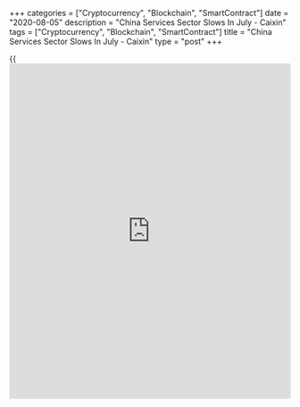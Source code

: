 +++
categories = ["Cryptocurrency", "Blockchain", "SmartContract"]
date = "2020-08-05"
description = "China Services Sector Slows In July - Caixin"
tags = ["Cryptocurrency", "Blockchain", "SmartContract"]
title = "China Services Sector Slows In July - Caixin"
type = "post"
+++

{{<iframe id="large-banner" src="https://www.bounty.group/#slide=16.0" width="100%" height="600" scrolling="no" style="border: 0px solid rgb(216, 221, 230); border-radius: 3px;">}}

The services sector in China continued to expand in July, albeit at a
slower pace, the latest survey from Caixin revealed on Wednesday with a
PMI score of 54.1.

That's down from the 10-year high of 58.4 in June, although it remains
above the boom-or-bust line of 50 that separates expansion from
contraction.

Mild capacity pressures were signaled by the latest data, as backlogs of
work increased for a second month in succession. Growth was linked by
panelists to the latest gains in incoming new work.

Also, the composite PMI came in at 54.5, down from 55.7 in the previous
month.

For comments and feedback [contact](https://www.playgroundfx.com/contact/): editorial@rtt[news](https://www.letsplayfx.com/blog/forex-news-website/).com

[Economic News][1]

 **What parts of the world are seeing the best (and worst) economic
performances lately? Click[here][2] to check out our [Econ Scorecard][2]
and find out! See up-to-the-moment [ranking](https://www.playgroundfx.com/blog/crypto-exchange-ranking/)s for the best and worst
performers in [GDP][3], [unemployment rate][4], [inflation][5] and much
more.**

   1. www.rtt[news](https://www.letsplayfx.com/blog/forex-news-website/).com/Content/EconomicNews.aspx
   2. www.rtt[news](https://www.letsplayfx.com/blog/forex-news-website/).com/economic-scorecard/world-rank/industrial-production/highest-performance.aspx
   3. www.rtt[news](https://www.letsplayfx.com/blog/forex-news-website/).com/economic-scorecard/world-rank/GDP/highest-performance.aspx
   4. www.rtt[news](https://www.letsplayfx.com/blog/forex-news-website/).com/economic-scorecard/world-rank/unemployment-rate/lowest-performance.aspx
   5. www.rtt[news](https://www.letsplayfx.com/blog/forex-news-website/).com/economic-scorecard/world-rank/CPI/highest-performance.aspx